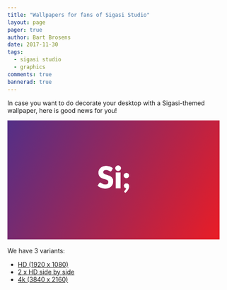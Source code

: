 ```yaml
---
title: "Wallpapers for fans of Sigasi Studio"
layout: page 
pager: true
author: Bart Brosens
date: 2017-11-30
tags: 
  - sigasi studio
  - graphics
comments: true
bannerad: true
---
```


In case you want to do decorate your desktop with a Sigasi-themed wallpaper, here is good news for you!

![Example wallpaper](wallpapers/SigasiGradient_small.png)

We have 3 variants:

* [HD (1920 x 1080)](wallpapers/SigasiWallpaper_HD.png)
* [2 x HD side by side](wallpapers/SigasiWallpaper_HD_2w.png)
* [4k (3840 x 2160)](wallpapers/SigasiWallpaper_4k.png)
